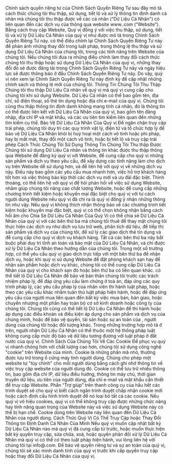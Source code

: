 Chính sách quyền riêng tư của 
Chính Sách Quyền Riêng Tư sau đây mô tả cách thức chúng tôi thu thập, sử dụng, tiết lộ và xử lý thông tin định danh cá nhân mà chúng tôi thu thập được về các cá nhân (“Dữ Liệu Cá Nhân") có liên quan đến các dịch vụ của  thông qua website www..com (“Website”). Bằng cách truy cập Website, Quý vị đồng ý với việc thu thập, sử dụng, tiết lộ và xử lý Dữ Liệu Cá Nhân của quý vị như được mô tả trong Chính Sách Quyền Riêng Tư này.
  có thể điều chỉnh lại Chính Sách Quyền Riêng Tư này để phản ánh những thay đổi trong luật pháp, trong thông lệ thu thập và sử dụng Dữ Liệu Cá Nhân của chúng tôi, trong các tính năng trên Website của chúng tôi. Nếu chúng tôi đưa ra những điều chỉnh làm thay đổi cách thức chúng tôi thu thập hoặc sử dụng Dữ Liệu Cá Nhân của quý vị, những thay đổi đó sẽ được đăng tải trong Chính Sách Quyền Riêng Tư này và ngày hiệu lực sẽ được thông báo ở đầu Chính Sách Quyền Riêng Tư này. Do vậy, quý vị nên xem lại Chính Sách Quyền Riêng Tư này định kỳ để cập nhật những chính sách và thông lệ mới của chúng tôi.
Thông Tin Chúng Tôi Thu Thập
Chúng tôi thu thập Dữ Liệu Cá nhân về quý vị mà quý vị cung cấp cho chúng tôi khi sử dụng Website. Dữ Liệu Cá nhân có thể bao gồm tên, địa chỉ, số điện thoại, số thẻ tín dụng hoặc địa chỉ e-mail của quý vị. Chúng tôi cũng thu thập thông tin định danh không mang tính cá nhân, đó là thông tin có thể được liên kết với Dữ Liệu Cá Nhân của quý vị, bao gồm tên đăng nhập, địa chỉ IP và mật khẩu, và các ưu tiên tìm kiếm liên quan đến những tìm kiếm cụ thể.
Bảo Vệ Dữ Liệu Cá Nhân Của Quý vị
Để ngăn chặn truy cập trái phép, chúng tôi duy trì các quy trình vật lý, điện tử và tổ chức hợp lý để bảo vệ Dữ Liệu Cá Nhân khỏi bị huỷ hoại một cách vô tình hoặc phi pháp, hay bị mất mát, thay đổi một cách vô tình, hoặc bị tiết lộ và truy cập trái phép
Cách Thức Chúng Tôi Sử Dụng Thông Tin Chúng Tôi Thu thập Được
Chúng tôi sử dụng Dữ Liệu Cá nhân và thông tin khác được thu thập thông qua Website để đăng ký quý vị với Website, để cung cấp cho quý vị những sản phẩm và dịch vụ theo yêu cầu, để xây dựng các tính năng làm cho dịch vụ trên Website dễ sử dụng hơn, và để liên hệ với quý vị về những dịch vụ này. Điều này bao gồm các yêu cầu mua nhanh hơn, việc hỗ trợ khách hàng tốt hơn và việc thông báo kịp thời các dịch vụ mới và ưu đãi đặc biệt. Thỉnh thoảng,  có thể liên hệ với quý vị để hỏi phản hồi về việc sử dụng Website, nhằm giúp chúng tôi nâng cao chất lượng Website, hoặc để cung cấp những chương trình tiết kiệm hoặc khuyến mại đặc biệt cho quý vị với tư cách người dùng Website nếu quý vị đã chỉ ra là quý vị đồng ý nhận những thông tin như vậy. Nếu quý vị không thích nhận thông báo về các chương trình tiết kiệm hoặc khuyến mại đặc biệt, quý vị có thể chọn không nhận bằng cách hồi âm cho 
Chia Sẻ Dữ Liệu Cá Nhân Của Quý Vị
có thể chia sẻ Dữ Liệu Cá Nhân của quý vị với các bên thứ ba mà chúng tôi thuê để thay mặt chúng tôi thực hiện các dịch vụ như dịch vụ lưu trữ web, phân tích dữ liệu, để tiếp thị sản phẩm và dịch vụ của chúng tôi, để xử lý các giao dịch thẻ tín dụng và để cung cấp cho quý vị dịch vụ khách hàng. Tất cả các bên thứ ba này bắt buộc phải duy trì tính an toàn và bảo mật của Dữ Liệu Cá Nhân, và chỉ được xử lý Dữ Liệu Cá Nhân theo hướng dẫn của chúng tôi.
Trong một số trường hợp,  có thể yêu cầu quý vị giao dịch trực tiếp với một bên thứ ba để nhận dịch vụ, hoặc khi quý vị sử dụng Website để đặt phòng khách sạn hay để nhận sản phẩm hoặc dịch vụ khác, chúng tôi có thể cung cấp Dữ Liệu Cá Nhân của quý vị cho khách sạn đó hoặc bên thứ ba có liên quan khác.
 có thể tiết lộ Dữ Liệu Cá Nhân để bảo vệ bản thân chúng tôi trước các trách nhiệm pháp lý, để đáp ứng yêu cầu làm chứng ở toà án, đáp ứng các quy trình pháp lý, các yêu cầu pháp lý của nhân viên thi hành luật pháp, hoặc theo các yêu cầu khác nhằm tuân thủ luật pháp hiện hành, hoặc để đáp ứng yêu cầu của người mua liên quan đến bất kỳ việc mua bán, bàn giao, hoặc chuyển nhượng một phần hay toàn bộ cơ sở kinh doanh hoặc công ty của chúng tôi. Chúng tôi cũng có thể tiết lộ Dữ Liệu Cá Nhân để thi hành hoặc áp dụng các điều khoản và điều kiện áp dụng cho sản phẩm và dịch vụ của chúng mình, hoặc để bảo vệ quyền, tài sản hoặc sự an toàn của , người dùng của chúng tôi hoặc đối tượng khác.
Trong những trường hợp mô tả ở trên, người nhận Dữ Liệu Cá Nhân có thể thuộc một hệ thống pháp luật không cung cấp mức độ bảo vệ dữ liệu tương đương với luật pháp ở đất nước của quý vị.
Chính Sách Của Chúng Tôi Về Các Cookie
Để phục vụ quý vị nhanh chóng hơn với chất lượng cao hơn, chúng tôi sử dụng công nghệ "cookie" trên Website của mình. Cookie là những phần mã nhỏ, thường được lưu trữ trong ổ cứng máy tính người dùng. Chúng cho phép một website tự "tùy chỉnh" cho mỗi người dùng bằng cách ghi nhớ thông tin về việc truy cập website của người dùng đó. Cookie có thể lưu trữ nhiều thông tin, bao gồm địa chỉ IP, dữ liệu điều hướng, thông tin máy chủ, thời gian truyền dữ liệu, ưu tiên của người dùng, địa chỉ e-mail và mật khẩu cần thiết để truy cập Website. Phần “Trợ giúp” trên thanh công cụ của hầu hết các trình duyệt sẽ cho quý vị biết cách ngăn trình duyệt chấp nhận cookie mới hoặc cách định cấu hình trình duyệt để nó loại bỏ tất cả các cookie. Nếu quý vị vô hiệu cookies, quý vị có thể không truy cập được những chức năng hay tính năng quan trọng của Website này và việc sử dụng Website này có thể bị hạn chế. Cookie dùng trên Website này liên quan đến Dữ Liệu Cá Nhân của người dùng.
Cách Thức Quý Vị Có Thể Truy Cập hoặc Thay Đổi Thông tin Định Danh Cá Nhân Của Mình
Nếu quý vị muốn cập nhật bất kỳ Dữ Liệu Cá Nhân nào mà quý vị đã cung cấp từ trước, hoặc muốn thực hiện bất kỳ quyền truy cập, sửa chữa, xoá, hoặc quyền phản đối xử lý Dữ Liệu Cá Nhân mà quý vị có thể có theo luật pháp hiện hành, vui lòng liên hệ với chúng tôi tại info@.com. Để bảo vệ quyền riêng tư và sự an toàn của quý vị, chúng tôi sẽ xác minh danh tính của quý vị trước khi cấp quyền truy cập hoặc thay đổi Dữ Liệu Cá Nhân của quý vị.


